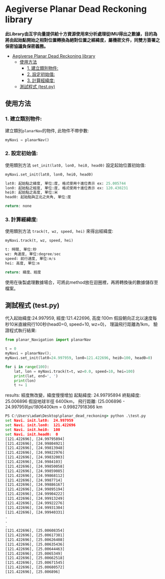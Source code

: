 # Aegiverse Planar Dead Reckoning library

__此Library由互宇向量提供給十方資源使用來分析處理從IMU得出之數據，目的為將由起始點開始之相對位置轉換為絕對位置之經緯度，屬機密文件，同雙方簽署之保密協議負保密義務。__


- [Aegiverse Planar Dead Reckoning library](#aegiverse-planar-dead-reckoning-library)
  - [使用方法](#使用方法)
    - [1. 建立類別物件:](#1-建立類別物件)
    - [2. 設定初始值:](#2-設定初始值)
    - [3. 計算經緯度:](#3-計算經緯度)
  - [測試程式 (test.py)](#測試程式-testpy)


## 使用方法

### 1. 建立類別物件:

建立類別`planarNav`的物件, 此物件不帶參數:
```python
myNavi = planarNav()
```

### 2. 設定初始值:

使用類別方法 `set_init(lat0, lon0, hei0, head0)` 設定起始位置初始值:

```python
myNavi.set_init(lat0, lon0, hei0, head0)

lat0: 起始點之緯度, 單位:度, 格式使用十進位表示 ex: 25.005744
lon0: 起始點之經度, 單位:度, 格式使用十進位表示 ex: 120.430231
hei0: 起始點之高度, 單位:米
head0: 起始點與正北之夾角, 單位:度

return: none
```

### 3. 計算經緯度:

使用類別方法 `track(t, wz, speed, hei)` 來得出經緯度:

```python
myNavi.track(t, wz, speed, hei)

t: 時間, 單位:秒
wz: 角速度, 單位:degree/sec
speed: 前行速度, 單位:m/s
hei: 高度, 單位:m

return: 緯度、經度 
```

使用在後製處理數據場合，可將此method放在迴圈裡，再將轉換後的數據儲存至檔案。

## 測試程式 (test.py)

代入起始緯度:24.997959, 經度:121.422696, 高度:100m 
假設朝向正北以速度每秒10米直線飛行100秒(head0=0, speed=10, wz=0)，
理論飛行距離為1km，
驗證程式執行結果:
```python
from planar_Navigation import planarNav

t = 0
myNavi = planarNav();
myNavi.set_init(lat0=24.997959, lon0=121.422696, hei0=100, head0=0)

for i in range(100):
	lat, lon = myNavi.track(t=t, wz=0.0, speed=10, hei=100)
	print(lat, end=', ')
	print(lon)
	t += 1

```

results:
經度無改變，緯度慢慢增加
起點緯度: 24.99795894
終點緯度: 25.006896
假設地球半徑 6400km，
飛行距離: (25.006896 - 24.997959)*pi/180*6400km = 0.99827918366 km

```cmd
PS C:\Users\adam\Desktop\planar_dead_reckoning> python .\test.py
set Navi. init.lat0:  24.997959
set Navi. init.lon0:  121.422696
set Navi. init.hei0:  100
set Navi. init.head0:  0
[121.422696], [24.99795894]
[121.422696], [24.99804921]
[121.422696], [24.99813948]
[121.422696], [24.99822976]
[121.422696], [24.99832003]
[121.422696], [24.9984103]
[121.422696], [24.99850058]
[121.422696], [24.99859085]
[121.422696], [24.99868112]
[121.422696], [24.9987714]
[121.422696], [24.99886167]
[121.422696], [24.99895194]
[121.422696], [24.99904222]
[121.422696], [24.99913249]
[121.422696], [24.99922276]
[121.422696], [24.99931304]
[121.422696], [24.99940331]
.
.
.
[121.422696], [25.00608354]
[121.422696], [25.00617381]
[121.422696], [25.00626408]
[121.422696], [25.00635436]
[121.422696], [25.00644463]
[121.422696], [25.0065349]
[121.422696], [25.00662518]
[121.422696], [25.00671545]
[121.422696], [25.00680572]
[121.422696], [25.006896]
```